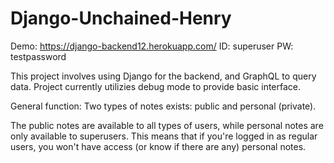 # Django-Unchained-Henry

Demo: https://django-backend12.herokuapp.com/ 
ID: superuser
PW: testpassword

This project involves using Django for the backend, and GraphQL to query data.
Project currently utilizies debug mode to provide basic interface.

General function:
Two types of notes exists: public and personal (private).

The public notes are available to all types of users, while personal notes are only available to superusers.
This means that if you're logged in as regular users, you won't have access (or know if there are any) personal notes.
